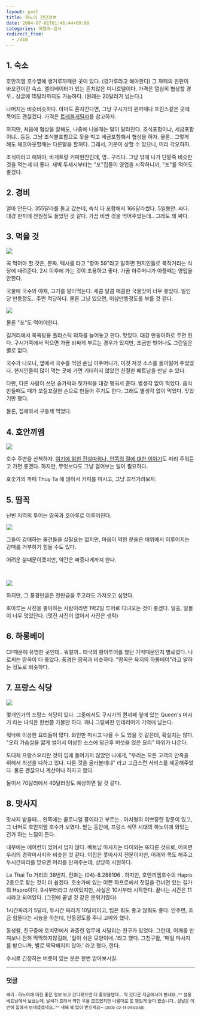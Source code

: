 ```yaml
---
layout: post
title: 하노이 간단정보
date: 2004-07-01T01:46:44+09:00
categories: 여행과-음식
redirect_from:
  - /410
---
```


<h2>1. 숙소</h2>

호안끼엠 호수옆에 캥거루까페란 곳이 있다. (깡가루라고 해야한다) 그 까페의 왼편이 바오칸이란 숙소. 엘리베이터가 있는 흔치않은 미니호텔이다. 가격은 열심히 협상할 경우.. 싱글에 15달러까지도 가능하다. (원래는 20달러가 넘는다.)

나머지는 비슷비슷하다. 아마도 혼자간다면, 그냥 구시가의 퀸까페나 프린스같은 곳에 묵어도 괜찮겠다. 가격은 <a href="http://www.travelg.co.kr/tg12/hotel.html" target="bb">트래블게릴라</a>를 참고하자.

하지만, 처음에 협상을 잘해도, 나중에 나올때는 말이 달라진다. 조식포함이냐, 세금포함이냐.. 등등. 그냥 조식불포함으로 못을 박고 세금포함해서 협상을 하자. 물론.. 그렇게 해도 체크아웃할때는 다른말을 할꺼다. 그래서, 기분이 상할 수 있으니, 미리 각오하자.

조식이라고 해봐야, 바게트랑 커피한잔인데, 영.. 구리다. 그냥 밖에 나가 단팥죽 비슷한 것을 먹는게 더 좋다. 새벽 두세시부터는 "포"집들이 영업을 시작하니까, "포"를 먹어도 좋겠다.

<h2>2. 경비</h2>

얼마 안든다. 355달라를 들고 갔는데, 숙식 다 포함해서 166달라썼다. 5일동안. 싸다. 대강 한끼에 천원정도 들었던 것 같다. 가끔 비싼 것을 먹어주었는데.. 그래도 꽤 싸다.

<h2>3. 먹을 것</h2>

![ ](/assets/media/uploads_2004_06_PICT0632.jpg)

꼭 먹어야 할 것은, 분짜. 택시를 타고 "항마 59"라고 말하면 현지인들로 복작거리는 식당에 내려준다. 2시 이후에 가는 것이 조용하고 좋다. 가끔 아주머니가 아플때는 영업을 안한다.

국물에 국수와 야채, 고기를 말아먹는다. 새콤 달콤 매콤한 국물맛이 너무 좋았다. 일인당 만동정도.. 주면 적당하다. 물론 그냥 있으면, 이삼만동정도를 부를 것 같다.

![ ](/assets/media/uploads_2004_06_PICT0490.jpg)

물론 "포"도 먹어야한다.

길거리에서 목욕탕용 플라스틱 의자를 늘어놓고 판다. 맛있다. 대강 만동이하로 주면 된다. 구시가쪽에서 먹으면 가끔 비싸게 부르는 경우가 있지만, 조금만 벗어나도 그런일은 별로 없다.

국수가 나오니, 옆에서 국수를 먹던 손님 아주머니가, 이것 저것 소스를 들이밀어 주었었다. 현지인들이 많이 먹는 곳에 가면 기대하지 않았던 친절한 베트남을 만날 수 있다.

다만, 다른 사람이 쓰던 숟가락과 젓가락을 대강 행궈서 준다. 별생각 없이 먹었다. 음식 만들때도 때가 꼬질꼬질한 손으로 만들어 주기도 한다. 그래도 별생각 없이 먹었다. 맛있기만 했다.

물론, 집에와서 구충제 먹었다.

<h2>4. 호안끼엠</h2>

![ ](/assets/media/uploads_2004_06_PICT0704.jpg)

호수 주변을 산책하자. <a href="http://www.travelg.co.kr/tg12/saight.html" target="bb">여기에 얽힌 전설따위나, 안쪽의 절에 대한 이야기</a>도 미리 주워듣고 가면 좋겠다. 하지만, 무엇보다도 그냥 걸어보는 일이 필요하다.

호숫가의 까페 Thuy Ta 에 앉아서 커피를 마시고, 그냥 끄적거려보자.

<h2>5. 땀꼭</h2>

닌빈 지역의 투어는 땀꼭과 호아루로 이루어진다.

![ ](/assets/media/uploads_2004_06_000024s.jpg)

그들이 강매하는 물건들을 살필요는 없지만, 마음이 약한 분들은 배위에서 이루어지는 강매를 거부하기 힘들 수도 있다.

어려운 삶때문이겠지만, 약간은 짜증나게까지 한다.

<br style='clear:both' />

![ ](/assets/media/uploads_2004_06_000025.jpg)

하지만, 그 풍경만큼은 천만금을 주고라도 가져오고 싶었다.

호아루는 사진을 좋아하는 사람이라면 1박2일 투어로 다녀오는 것이 좋겠다. 일출, 일몰이 너무 멋있단다. (멋진 사진이 없어서 사진은 생략)

<h2>6. 하롱베이</h2>

CF때문에 유명한 곳인데.. 뭐랄까.. 태국의 팡아투어를 했던 기억때문인지 별로였다. 나로써는 땀꼭이 더 좋았다. 풍경은 땀꼭과 비슷하다. "땀꼭은 육지의 하롱베이"라고 말하는 정도로 비슷하다.

<h2>7. 프랑스 식당</h2>

![ ](/assets/media/uploads_2004_06_PICT0697.jpg)

몇개인가의 프랑스 식당이 있다. 그중에서도 구시가의 퀸까페 옆에 있는 Queen's 머시기 라는 녀석은 한번쯤 가볼만 하다. 꽤나 그럴싸한 인테리어가 기억에 남는다.

워낙에 이상한 요리들이 많다. 와인만 마시고 나올 수 도 있을 것 같은데, 확실치는 않다. "오리 가슴살을 얇게 썰어서 이상한 소스에 담근후 버섯을 얹은 요리" 따위가 나온다.

도대체 프랑스요리란 것이 입에 들어가지 않았던 나에게, "우리는 모든 고객의 만족을 위해서 최선을 다하고 있다. 다른 것을 골라볼테냐" 라고 고급스런 서비스를 제공해주었다. 물론 괜찮으니 계산이나 하자고 했다.

둘이서 70달러에서 40달러정도 예상하면 될 것 같다.

<h2>8. 맛사지</h2>

맛사지 받을때... 왼쪽에는 콜로니얼 풍이라고 부르는.. 아치형의 이쁘장한 창문이 있고, 그 너머로 호안끼엠 호수가 보였다. 받는 동안에, 프랑스 식민 시대의 하노이에 와있는 건가 하는 느낌이 든다.

내부에는 에어컨이 있어서 덥지 않다. 베트남 마사지는 타이와는 또다른 것으로, 어쩌면 우리의 경락마사지와 비슷한 것 같다. 이집은 풋마사지 전문이지만, 어깨와 목도 해주고 두시간짜리를 받으면 머리를 만져주는데, 상당하 시원하다.

Le Thai To 거리의 38번지, 전화는 (04)-8.288196 . 하지만, 호엔끼엠호수의 Hapro 2층으로 찾는 것이 더 쉽겠다. 호숫가에 있는 이쁜 하프로에서 찻길을 건너면 있는 길가의 Hapro이다. 9시부터라고 쓰여있지만, 사실은 10시부터 시작한다. 끝나는 시간은 11시라고 되어있다. (그전에 끝낼 것 같은 분위기였다)

1시간짜리가 5달러, 두시간 짜리가 10달러이고, 팁은 줘도 좋고 않줘도 좋다. 안주면, 조금 힘들다는 시늉을 하는데, 만동정도를 주니 고마와 했다.

동생왈, 친구중에 호치민에서 과중한 업무에 시달리는 친구가 있었다. 그런데, 어깨를 만져보니 전혀 딱딱하지않길래, '일이 쉬운 모양이네..'라고 했다. 그친구왈, '매일 마사지를 받으니까, 별로 딱딱해지지 않아.' 라고 했다, 한다.

수시로 긴장하는 버릇이 있는 분은 한번 받아보시길.

* * *

### 댓글



<!--- cmt:765 --->
<!--- mail: --->
<!--- parent:0 --->

<small>쎄리 : 하노이에 대한 좋은 정보 보고 갔다왔으면 더 좋았을텐데... 막 갔다온 지금에서야 봤네요..^^  설을 베트남에서 보냈는데, 날씨가 흐려서 약간 우울 모드였지만 나름대로 또 잼있게 놀다 왔습니다..  설날은 이번에 집에서 보내셨겠네요..^^ 새해 복 많이 받으세요~ <small>(2005-02-14 04:03:58)</small></small>

